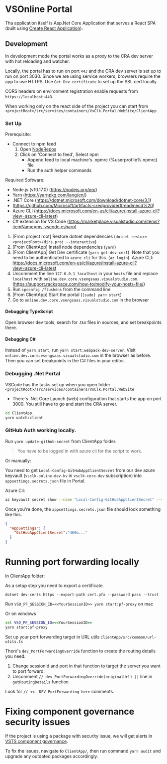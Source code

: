 # VSOnline Portal

Tha application itself is Asp.Net Core Application that serves a React SPA (built using [Create React Application](https://github.com/facebook/create-react-app)).

## Development

In development mode the portal works as a proxy to the CRA dev server with hot reloading and watcher.

Locally, the portal has to run on port `443` and the CRA dev server is set up to run on port 3030. Since we are using service workers, browsers require the app to use HTTPS. Use `Get Dev certificate` to set up the SSL cert locally.

CORS headers on environment registration enable requests from `https://localhost:443`.

When working only on the react side of the project you can start from `<projectRoot>/src/services/containers/VsClk.Portal.WebSite/ClientApp`

### Set Up

Prerequisite:
- Connect to npm feed
  1. Open [NodeRepos](https://devdiv.visualstudio.com/DefaultCollection/OnlineServices/_packaging?_a=feed&feed=NodeRepos)
  2. Click on 'Connect to feed', Select npm
      - Append feed to local machine's .npmrc (%userprofile%\.npmrc) file
      - Run the auth helper commands

Required Software:
- Node.js (v10.17.0) (https://nodejs.org/en/)
- Yarn (https://yarnpkg.com/lang/en/)
- .NET Core (https://dotnet.microsoft.com/download/dotnet-core/3.1)
- (https://github.com/Microsoft/artifacts-credprovider#readmecd%20)
- Azure CLI (https://docs.microsoft.com/en-us/cli/azure/install-azure-cli?view=azure-cli-latest)
- C# extension for VS Code (https://marketplace.visualstudio.com/items?itemName=ms-vscode.csharp)

1. [From project root] Restore dotnet dependencies (`dotnet restore <projectRoot>/dirs.proj --interactive`)
2. [From ClientApp] Install node dependencies (`yarn`)
3. [From ClientApp] Get Dev certificate (`yarn get-dev-cert`). Note that you need to be authenticated to `azure cli` for this. (`az login`). Azure CLI: https://docs.microsoft.com/en-us/cli/azure/install-azure-cli?view=azure-cli-latest
4. Uncomment the line `127.0.0.1 localhost` in your `hosts` file and replace `localhost` with `online.dev.core.vsengsaas.visualstudio.com`. (https://support.rackspace.com/how-to/modify-your-hosts-file/)  
5. Run `ipconfig /flushdns` from the command line
6. [From ClientApp] Start the portal (`[sudo] yarn start`)
7. Go to `online.dev.core.vsengsaas.visualstudio.com` in the browser

#### Debugging TypeScript

Open browser dev tools, search for .tsx files in sources, and set breakpoints there.

#### Debugging C#

Instead of `yarn start`, run `yarn start:webpack-dev-server`. Visit `online.dev.core.vsengsaas.visualstudio.com` in the browser as before. Then you can set breakpoints in the C# files in your editor.

### Debugging .Net Portal 

VSCode has the tasks set up when you open folder `<projectRoot>/src/services/containers/VsClk.Portal.WebSite`

- There's .Net Core Launch (web) configuration that starts the app on port 3000. You still have to go and start the CRA server.

```sh
cd ClientApp
yarn watch:client
```

### GitHub Auth working locally.

Run `yarn update-github-secret` from ClientApp folder.
> You have to be logged in with azure cli for the script to work.

Or manually:

You need to get `Local-Config-GitHubAppClientSecret` from our dev azure keyvault (`vsclk-online-dev-kv` in `vsclk-core-dev` subscription) into `appsettings.secrets.json` file in Portal.

Azure Cli:
```sh
az keyvault secret show --name "Local-Config-GitHubAppClientSecret" --vault-name "vsclk-online-dev-kv" --sub "vsclk-core-dev"
```

Once you're done, the `appsettings.secrets.json` file should look something like this.

```json
{
  "AppSettings": {
    "GitHubAppClientSecret":"460b..."
  }
}
```

# Running port forwarding locally
In ClientApp folder:

As a setup step you need to export a certificate.

```
dotnet dev-certs https --export-path cert.pfx --password pass --trust
```

Run `VSO_PF_SESSION_ID=<<YourSessionID>> yarn start:pf-proxy` on mac

Or on windows
``` cmd
set VSO_PF_SESSION_ID=<<YourSessionID>>
yarn start:pf-proxy
```

Set up your port forwarding target in URL utils `ClientApp/src/common/url-utils.ts`

There's `dev_PortForwardingOverride` function to create the routing details you need.

1. Change sessionId and port in that function to target the server you want to port forward.
2. Uncomment `// dev_PortForwardingOverride(originalUrl) ||` line in `getRoutingDetails` function

Look for `// <<- DEV PortForwarding here` comments.

# Fixing component governance security issues
If the project is using a package with security issue, we will get alerts in [VSTS component governance](https://devdiv.visualstudio.com/DefaultCollection/OnlineServices/_componentGovernance/vsclk-core?_a=alerts&typeId=1981470&alerts-view-option=active).

To fix the issues, navigate to `ClientApp/`, then run command
`yarn audit` and upgrade any outdated packages accordingly.